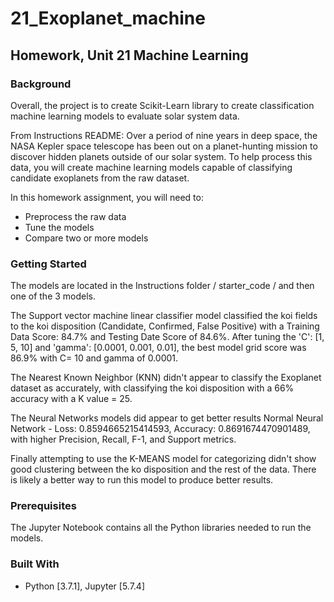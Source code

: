 # 21_Exoplanet_machine
## Homework, Unit 21 Machine Learning

### Background
Overall, the project is to create Scikit-Learn library to create classification machine learning models to evaluate solar system data.  

From Instructions README:  Over a period of nine years in deep space, the NASA Kepler space telescope has been out on a planet-hunting mission to discover hidden planets outside of our solar system.  To help process this data, you will create machine learning models capable of classifying candidate exoplanets from the raw dataset.

In this homework assignment, you will need to:

* Preprocess the raw data
* Tune the models
* Compare two or more models

### Getting Started
The models are located in the Instructions folder / starter_code / and then one of the 3 models.

The Support vector machine linear classifier model classified the koi fields to the koi disposition (Candidate, Confirmed, False Positive) with a Training Data Score: 84.7% and Testing Date Score of 84.6%.  After tuning the 'C': [1, 5, 10] and 'gamma': [0.0001, 0.001, 0.01], the best model grid score was 86.9% with C= 10 and gamma of 0.0001. 

The Nearest Known Neighbor (KNN) didn't appear to classify the Exoplanet dataset as accurately, with classifying the koi disposition with a 66% accuracy with a K value = 25.

The Neural Networks models did appear to get better results Normal Neural Network - Loss: 0.8594665215414593, Accuracy: 0.8691674470901489, with higher Precision, Recall, F-1, and Support metrics.

Finally attempting to use the K-MEANS model for categorizing didn't show good clustering between the ko disposition and the rest of the data.  There is likely a better way to run this model to produce better results.

### Prerequisites
The Jupyter Notebook contains all the Python libraries needed to run the models. 

### Built With

* Python [3.7.1], Jupyter [5.7.4]

